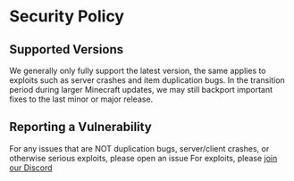 # Security Policy

## Supported Versions

We generally only fully support the latest version, the same applies to exploits such as server crashes and item
duplication bugs. In the transition period during larger Minecraft updates, we may still backport important fixes to the
last minor or major release.

## Reporting a Vulnerability

For any issues that are NOT duplication bugs, server/client crashes, or otherwise serious exploits, please open an issue
For exploits, please [join our Discord](https://discord.gg/aD5KtguGtr)
